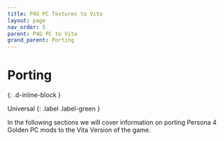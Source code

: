 ```yaml
---
title: P4G PC Textures to Vita
layout: page
nav_order: 5
parent: P4G PC to Vita
grand_parent: Porting
---
```


# Porting
{: .d-inline-block }

Universal
{: .label .label-green } 

In the following sections we will cover information on porting Persona 4 Golden PC mods to the Vita Version of the game.